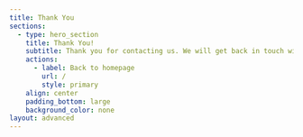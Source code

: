 ```yaml
---
title: Thank You
sections:
  - type: hero_section
    title: Thank You!
    subtitle: Thank you for contacting us. We will get back in touch with you soon.
    actions:
      - label: Back to homepage
        url: /
        style: primary
    align: center
    padding_bottom: large
    background_color: none
layout: advanced
---
```

